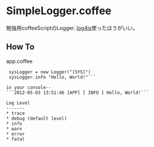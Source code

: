SimpleLogger.coffee
=============

勉強用coffeeScriptのLogger.
[log4js](http://log4js.berlios.de/)使ったほうがいい。

How To
-------
app.coffee
```Logger = require("path/to/SimpleLogger")
 sysLogger = new Logger("[SYS]")
 sysLogger.info "Hello, World!"```

in your console--
```2012-05-03 13:51:46 [APP] [ INFO ] Hello, World!```

Log Level
-------
* trace
* debug (default level)
* info
* warn
* error
* fatal